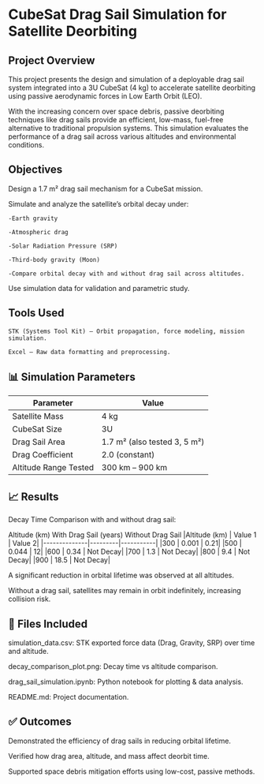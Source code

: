 #  CubeSat Drag Sail Simulation for Satellite Deorbiting
## Project Overview
This project presents the design and simulation of a deployable drag sail system integrated into a 3U CubeSat (4 kg) to accelerate satellite deorbiting using passive aerodynamic forces in Low Earth Orbit (LEO).

With the increasing concern over space debris, passive deorbiting techniques like drag sails provide an efficient, low-mass, fuel-free alternative to traditional propulsion systems. This simulation evaluates the performance of a drag sail across various altitudes and environmental conditions.

## Objectives
Design a 1.7 m² drag sail mechanism for a CubeSat mission.

  Simulate and analyze the satellite’s orbital decay under:

    -Earth gravity

    -Atmospheric drag

    -Solar Radiation Pressure (SRP)

    -Third-body gravity (Moon)

    -Compare orbital decay with and without drag sail across altitudes.

Use simulation data for validation and parametric study.

## Tools Used
    STK (Systems Tool Kit) – Orbit propagation, force modeling, mission simulation.

    Excel – Raw data formatting and preprocessing.



## 📊 Simulation Parameters

| Parameter           | Value                     |
|--------------------|---------------------------|
| Satellite Mass     | 4 kg                      |
| CubeSat Size       | 3U                        |
| Drag Sail Area     | 1.7 m² (also tested 3, 5 m²) |
| Drag Coefficient   | 2.0 (constant)            |
| Altitude Range Tested | 300 km – 900 km        |

## 📈 Results
Decay Time Comparison with and without drag sail:

Altitude (km)	With Drag Sail (years)	Without Drag Sail
|Altitude (km) | Value 1 | Value 2|
|--------------|---------|-----------|
|300           | 0.001   | 0.21|
|500           | 0.044   | 12|
|600           | 0.34    | Not Decay|
|700           | 1.3     | Not Decay|
|800           | 9.4     | Not Decay|
|900           | 18.5    | Not Decay|

A significant reduction in orbital lifetime was observed at all altitudes.

Without a drag sail, satellites may remain in orbit indefinitely, increasing collision risk.

## 📎 Files Included
simulation_data.csv: STK exported force data (Drag, Gravity, SRP) over time and altitude.

decay_comparison_plot.png: Decay time vs altitude comparison.

drag_sail_simulation.ipynb: Python notebook for plotting & data analysis.

README.md: Project documentation.

## ✅ Outcomes
Demonstrated the efficiency of drag sails in reducing orbital lifetime.

Verified how drag area, altitude, and mass affect deorbit time.

Supported space debris mitigation efforts using low-cost, passive methods.
